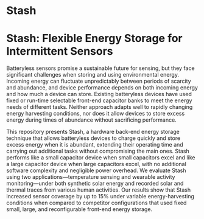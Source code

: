 # Stash
Stash: Flexible Energy Storage for Intermittent Sensors
=================
Batteryless sensors promise a sustainable future for sensing, but they face significant challenges when storing and using
environmental energy. Incoming energy can fluctuate unpredictably between periods of scarcity and abundance, and device
performance depends on both incoming energy and how much a device can store. Existing batteryless devices have used fixed
or run-time selectable front-end capacitor banks to meet the energy needs of different tasks. Neither approach adapts well to
rapidly changing energy harvesting conditions, nor does it allow devices to store excess energy during times of abundance
without sacrificing performance.

This repository presents Stash, a hardware back-end energy storage technique that allows batteryless devices to charge quickly
and store excess energy when it is abundant, extending their operating time and carrying out additional tasks without
compromising the main ones. Stash performs like a small capacitor device when small capacitors excel and like a large
capacitor device when large capacitors excel, with no additional software complexity and negligible power overhead. We
evaluate Stash using two applications—temperature sensing and wearable activity monitoring—under both synthetic solar
energy and recorded solar and thermal traces from various human activities. Our results show that Stash increased sensor
coverage by up to 15% under variable energy-harvesting conditions when compared to competitor configurations that used
fixed small, large, and reconfigurable front-end energy storage.
